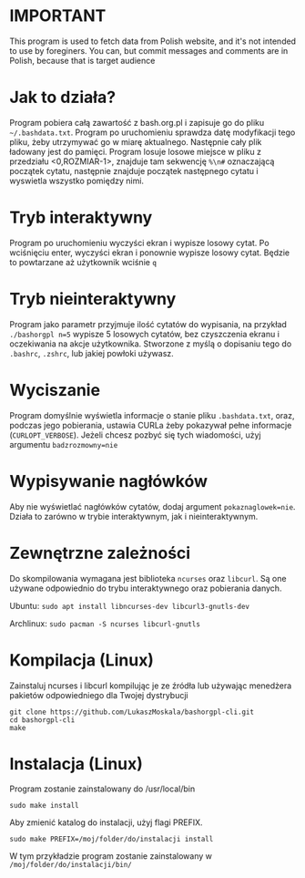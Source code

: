 # IMPORTANT
This program is used to fetch data from Polish website, and it's not intended to use by foreginers. You can, but commit messages and comments are in Polish, because that is target audience
# Jak to działa?
Program pobiera całą zawartość z bash.org.pl i zapisuje go do pliku `~/.bashdata.txt`.
Program po uruchomieniu sprawdza datę modyfikacji tego pliku, żeby utrzymywać go w miarę aktualnego.
Następnie cały plik ładowany jest do pamięci.
Program losuje losowe miejsce w pliku z przedziału <0,ROZMIAR-1>, znajduje tam sekwencję `%\n#` oznaczającą początek cytatu, następnie znajduje początek następnego cytatu i wyswietla wszystko pomiędzy nimi.
# Tryb interaktywny
Program po uruchomieniu wyczyści ekran i wypisze losowy cytat. Po wciśnięciu enter, wyczyści ekran i ponownie wypisze losowy cytat.
Będzie to powtarzane aż użytkownik wciśnie `q`
# Tryb nieinteraktywny
Program jako parametr przyjmuje ilość cytatów do wypisania, na przykład `./bashorgpl n=5` wypisze 5 losowych cytatów, bez czyszczenia ekranu i oczekiwania na akcje użytkownika.
Stworzone z myślą o dopisaniu tego do `.bashrc`, `.zshrc`, lub jakiej powłoki używasz.
# Wyciszanie
Program domyślnie wyświetla informacje o stanie pliku `.bashdata.txt`, oraz, podczas jego pobierania, ustawia CURLa żeby pokazywał pełne informacje (`CURLOPT_VERBOSE`). Jeżeli chcesz pozbyć się tych wiadomości, użyj argumentu `badzrozmowny=nie`
# Wypisywanie nagłówków
Aby nie wyświetlać nagłówków cytatów, dodaj argument `pokaznaglowek=nie`. Działa to zarówno w trybie interaktywnym, jak i nieinteraktywnym.
# Zewnętrzne zależności
Do skompilowania wymagana jest biblioteka `ncurses` oraz `libcurl`. Są one używane odpowiednio do trybu interaktywnego oraz pobierania danych.

Ubuntu: `sudo apt install libncurses-dev libcurl3-gnutls-dev`

Archlinux: `sudo pacman -S ncurses libcurl-gnutls`
# Kompilacja (Linux)
Zainstaluj ncurses i libcurl kompilując je ze źródła lub używając menedżera pakietów odpowiedniego dla Twojej dystrybucji
```
git clone https://github.com/LukaszMoskala/bashorgpl-cli.git
cd bashorgpl-cli
make
```
# Instalacja (Linux)
Program zostanie zainstalowany do /usr/local/bin
```
sudo make install
```
Aby zmienić katalog do instalacji, użyj flagi PREFIX.
```
sudo make PREFIX=/moj/folder/do/instalacji install
```
W tym przykładzie program zostanie zainstalowany w `/moj/folder/do/instalacji/bin/`
